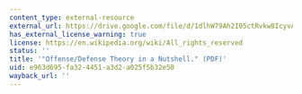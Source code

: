 ```yaml
---
content_type: external-resource
external_url: https://drive.google.com/file/d/1dlhW79Ah2I05ctRvkw8IcyvAtuKI8ZkA/view
has_external_license_warning: true
license: https://en.wikipedia.org/wiki/All_rights_reserved
status: ''
title: '"Offense/Defense Theory in a Nutshell." (PDF)'
uid: e963d695-fa32-4451-a3d2-a025f5b32e50
wayback_url: ''
---
```

